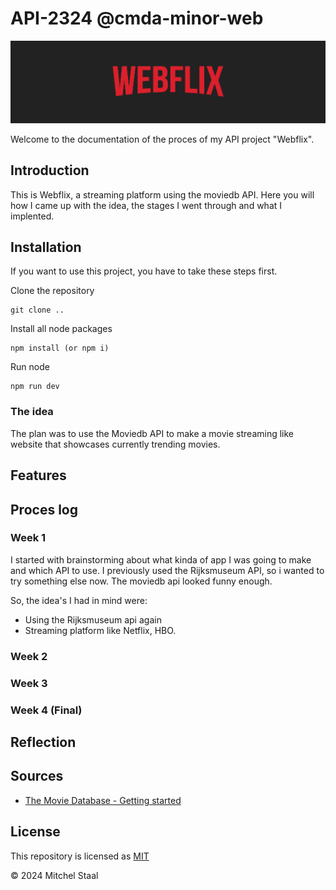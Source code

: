 # API-2324 @cmda-minor-web
![banner](/public/images/banner.png)

Welcome to the documentation of the proces of my API project "Webflix".

## Introduction 

This is Webflix, a streaming platform using the moviedb API. Here you will how I came up with the idea, the stages I went through and what I implented.

## Installation

If you want to use this project, you have to take these steps first.

Clone the repository

```
git clone ..
```

Install all node packages

```
npm install (or npm i)
```

Run node 

```
npm run dev
```

### The idea

The plan was to use the Moviedb API to make a movie streaming like website that showcases currently trending movies.

## Features

## Proces log
### Week 1

I started with brainstorming about what kinda of app I was going to make and which API to use. I previously used the Rijksmuseum API, so i wanted to try something else now. The moviedb api looked funny enough. 

So, the idea's I had in mind were:
- Using the Rijksmuseum api again
- Streaming platform like Netflix, HBO.

### Week 2 



### Week 3 

### Week 4 (Final)

## Reflection

## Sources

* [The Movie Database - Getting started](https://developer.themoviedb.org/reference/intro/getting-started)

## License

This repository is licensed as [MIT](LICENSE)

© 2024 Mitchel Staal
